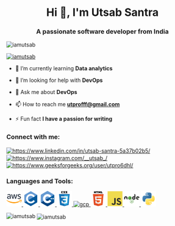 <h1 align="center">Hi 👋, I'm Utsab Santra</h1>
<h3 align="center">A passionate software developer from India</h3>

<p align="left"> <img src="https://komarev.com/ghpvc/?username=iamutsab&label=Profile%20views&color=0e75b6&style=flat" alt="iamutsab" /> </p>

<p align="left"> <a href="https://github.com/ryo-ma/github-profile-trophy"><img src="https://github-profile-trophy.vercel.app/?username=iamutsab" alt="iamutsab" /></a> </p>

- 🌱 I’m currently learning **Data analytics**

- 🤝 I’m looking for help with **DevOps**

- 💬 Ask me about **DevOps**

- 📫 How to reach me **utprofff@gmail.com**

- ⚡ Fun fact **I have a passion for writing**

<h3 align="left">Connect with me:</h3>
<p align="left">
<a href="https://linkedin.com/in/https://www.linkedin.com/in/utsab-santra-5a37b02b5/" target="blank"><img align="center" src="https://raw.githubusercontent.com/rahuldkjain/github-profile-readme-generator/master/src/images/icons/Social/linked-in-alt.svg" alt="https://www.linkedin.com/in/utsab-santra-5a37b02b5/" height="30" width="40" /></a>
<a href="https://instagram.com/https://www.instagram.com/__utsab_/" target="blank"><img align="center" src="https://raw.githubusercontent.com/rahuldkjain/github-profile-readme-generator/master/src/images/icons/Social/instagram.svg" alt="https://www.instagram.com/__utsab_/" height="30" width="40" /></a>
<a href="https://auth.geeksforgeeks.org/user/https://www.geeksforgeeks.org/user/utpro6dhl/" target="blank"><img align="center" src="https://raw.githubusercontent.com/rahuldkjain/github-profile-readme-generator/master/src/images/icons/Social/geeks-for-geeks.svg" alt="https://www.geeksforgeeks.org/user/utpro6dhl/" height="30" width="40" /></a>
</p>

<h3 align="left">Languages and Tools:</h3>
<p align="left"> <a href="https://aws.amazon.com" target="_blank" rel="noreferrer"> <img src="https://raw.githubusercontent.com/devicons/devicon/master/icons/amazonwebservices/amazonwebservices-original-wordmark.svg" alt="aws" width="40" height="40"/> </a> <a href="https://www.cprogramming.com/" target="_blank" rel="noreferrer"> <img src="https://raw.githubusercontent.com/devicons/devicon/master/icons/c/c-original.svg" alt="c" width="40" height="40"/> </a> <a href="https://www.w3schools.com/cpp/" target="_blank" rel="noreferrer"> <img src="https://raw.githubusercontent.com/devicons/devicon/master/icons/cplusplus/cplusplus-original.svg" alt="cplusplus" width="40" height="40"/> </a> <a href="https://www.w3schools.com/css/" target="_blank" rel="noreferrer"> <img src="https://raw.githubusercontent.com/devicons/devicon/master/icons/css3/css3-original-wordmark.svg" alt="css3" width="40" height="40"/> </a> <a href="https://cloud.google.com" target="_blank" rel="noreferrer"> <img src="https://www.vectorlogo.zone/logos/google_cloud/google_cloud-icon.svg" alt="gcp" width="40" height="40"/> </a> <a href="https://www.w3.org/html/" target="_blank" rel="noreferrer"> <img src="https://raw.githubusercontent.com/devicons/devicon/master/icons/html5/html5-original-wordmark.svg" alt="html5" width="40" height="40"/> </a> <a href="https://developer.mozilla.org/en-US/docs/Web/JavaScript" target="_blank" rel="noreferrer"> <img src="https://raw.githubusercontent.com/devicons/devicon/master/icons/javascript/javascript-original.svg" alt="javascript" width="40" height="40"/> </a> <a href="https://nodejs.org" target="_blank" rel="noreferrer"> <img src="https://raw.githubusercontent.com/devicons/devicon/master/icons/nodejs/nodejs-original-wordmark.svg" alt="nodejs" width="40" height="40"/> </a> <a href="https://www.python.org" target="_blank" rel="noreferrer"> <img src="https://raw.githubusercontent.com/devicons/devicon/master/icons/python/python-original.svg" alt="python" width="40" height="40"/> </a> </p>

<p><img align="left" src="https://github-readme-stats.vercel.app/api/top-langs?username=iamutsab&show_icons=true&locale=en&layout=compact" alt="iamutsab" /></p>

<p>&nbsp;<img align="center" src="https://github-readme-stats.vercel.app/api?username=iamutsab&show_icons=true&locale=en" alt="iamutsab" /></p>
